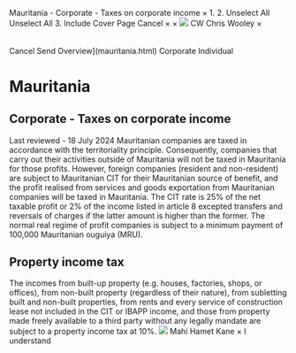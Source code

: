 Mauritania - Corporate - Taxes on corporate income
×
1.
2.
Unselect All
Unselect All
3.
Include Cover Page
Cancel
×
×
![](-/media/world-wide-tax-summaries/attachments/global---chris-wooley.ashx%3Frev=ac5e5f3223b34096b1afc2a6009c7320&revision=ac5e5f32-23b3-4096-b1af-c2a6009c7320&hash=859B7ADC84DC2CBEC9760E9E6EE7DE6D0A8BFCDF)
CW
Chris Wooley
×
######
Cancel
Send
Overview](mauritania.html)
Corporate
Individual
# Mauritania
## Corporate - Taxes on corporate income
Last reviewed - 18 July 2024
Mauritanian companies are taxed in accordance with the territoriality principle. Consequently, companies that carry out their activities outside of Mauritania will not be taxed in Mauritania for those profits. However, foreign companies (resident and non-resident) are subject to Mauritanian CIT for their Mauritanian source of benefit, and the profit realised from services and goods exportation from Mauritanian companies will be taxed in Mauritania.
The CIT rate is 25% of the net taxable profit or 2% of the income listed in article 8 excepted transfers and reversals of charges if the latter amount is higher than the former.
The normal real regime of profit companies is subject to a minimum payment of 100,000 Mauritanian ouguiya (MRU).
## Property income tax
The incomes from built-up property (e.g. houses, factories, shops, or offices), from non-built property (regardless of their nature), from subletting built and non-built properties, from rents and every service of construction lease not included in the CIT or IBAPP income, and those from property made freely available to a third party without any legally mandate are subject to a property income tax at 10%.
![](-/media/world-wide-tax-summaries/attachments/senegal---mahi_kane.ashx%3Frev=a0db965bc6e3441ba33b0e12d600293c&revision=a0db965b-c6e3-441b-a33b-0e12d600293c&hash=AA3492CE209DF00F93CB7FDE597882B182931B13)
Mahi Hamet Kane
×
I understand